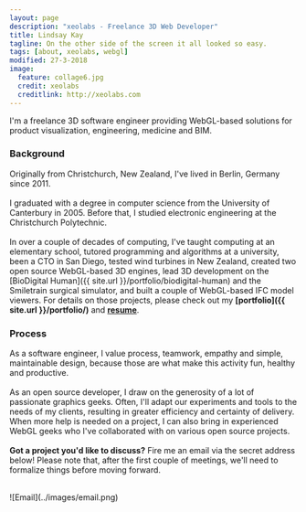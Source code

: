 ```yaml
---
layout: page
description: "xeolabs - Freelance 3D Web Developer"
title: Lindsay Kay
tagline: On the other side of the screen it all looked so easy.
tags: [about, xeolabs, webgl]
modified: 27-3-2018
image:
  feature: collage6.jpg
  credit: xeolabs
  creditlink: http://xeolabs.com
---
```


I'm a freelance 3D software engineer providing WebGL-based solutions for product visualization, engineering, medicine and BIM.

### Background

Originally from Christchurch, New Zealand, I've lived in Berlin, Germany since 2011.
<br><br>
I graduated with a degree in computer science from the University of Canterbury in 2005. Before that, 
I studied electronic engineering at the Christchurch Polytechnic.
<br><br>
In over a couple of decades of computing, I've taught computing at an elementary school, tutored programming and algorithms at a 
university, been a CTO in San Diego, tested wind turbines in New Zealand, created two open source WebGL-based 3D engines, 
lead 3D development on the [BioDigital Human]({{ site.url }}/portfolio/biodigital-human) and the Smiletrain surgical simulator, 
and built a couple of WebGL-based IFC model viewers. For details on those projects, please check out my **[portfolio]({{ site.url }}/portfolio/)** and **[resume](http://linkedin.com/in/lindsaystanleykay)**. 

### Process

As a software engineer, I value process, teamwork, empathy and simple, maintainable design, because those are what make this activity fun, healthy and productive. 
<br><br>
As an open source developer, I draw on the generosity of a lot of passionate graphics geeks. Often, I'll adapt our experiments 
and tools to the needs of my clients, resulting in greater efficiency and certainty of delivery. When more help is needed on a project, 
I can also bring in experienced WebGL geeks who I've collaborated with on various open source projects. 
<br><br>
**Got a project you'd like to discuss?** Fire me an email via the secret address below! Please note that, after the first 
couple of meetings, we'll need to formalize things before moving forward.
   
<br>
![Email](../images/email.png)
<br><br><br>
<!-- ![Hacking]({{ site.url }}/images/hacking.jpg) -->
